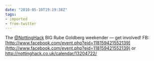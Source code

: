 ```yaml
---
date: "2010-05-10T19:19:38Z"
tags:
- imported
- from-twitter
---
```

The [@NottingHack](https://twitter.com/NottingHack) BIG Rube Goldberg weekender — get involved\! FB:[http://www.facebook.com/event.php?eid=118159421552139](http://www.facebook.com/event.php?eid=118159421552139)  or http://nottinghack.co.uk/calendar/13204722/
